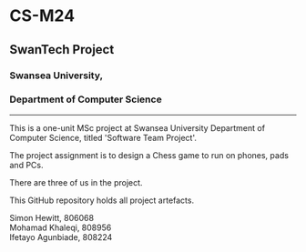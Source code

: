 # CS-M24
## SwanTech Project

### Swansea University, 
### Department of Computer Science
---
This is a one-unit MSc project at Swansea University Department of Computer Science, titled 'Software Team Project'.

The project assignment is to design a Chess game to run on phones, pads and PCs.

There are three of us in the project.

This GitHub repository holds all project artefacts.

Simon Hewitt, 806068  
Mohamad Khaleqi, 808956  
Ifetayo Agunbiade, 808224
